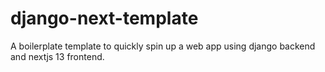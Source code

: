 # django-next-template
A boilerplate template to quickly spin up a web app using django backend and nextjs 13 frontend.
